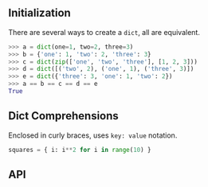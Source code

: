 
## Initialization
There are several ways to create a `dict`, all are equivalent.
```python
>>> a = dict(one=1, two=2, three=3)
>>> b = {'one': 1, 'two': 2, 'three': 3}
>>> c = dict(zip(['one', 'two', 'three'], [1, 2, 3]))
>>> d = dict([('two', 2), ('one', 1), ('three', 3)])
>>> e = dict({'three': 3, 'one': 1, 'two': 2})
>>> a == b == c == d == e
True
```

## Dict Comprehensions

Enclosed in curly braces, uses `key: value` notation.
```python
squares = { i: i**2 for i in range(10) }
```


## API
